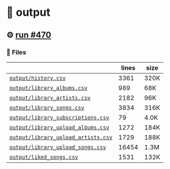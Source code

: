 # 📝  output 

## ⚙️ [run #470](https://github.com/jwenerd/ytm-dl/actions/runs/8027925369)

### 📁 Files

|                                                                         |lines|size|
|-------------------------------------------------------------------------|-----|----|
|[`output/history.csv` ](output/history.csv)                              |3361 |320K|
|[`output/library_albums.csv` ](output/library_albums.csv)                |989  |68K |
|[`output/library_artists.csv` ](output/library_artists.csv)              |2182 |96K |
|[`output/library_songs.csv` ](output/library_songs.csv)                  |3834 |316K|
|[`output/library_subscriptions.csv` ](output/library_subscriptions.csv)  |79   |4.0K|
|[`output/library_upload_albums.csv` ](output/library_upload_albums.csv)  |1272 |184K|
|[`output/library_upload_artists.csv` ](output/library_upload_artists.csv)|1729 |188K|
|[`output/library_upload_songs.csv` ](output/library_upload_songs.csv)    |16454|1.3M|
|[`output/liked_songs.csv` ](output/liked_songs.csv)                      |1531 |132K|
